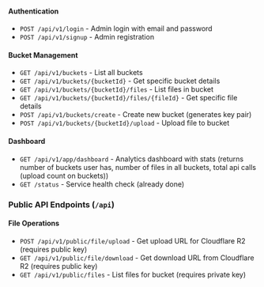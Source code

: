 #### Authentication

- `POST /api/v1/login` - Admin login with email and password
- `POST /api/v1/signup` - Admin registration

#### Bucket Management

- `GET /api/v1/buckets` - List all buckets
- `GET /api/v1/buckets/{bucketId}` - Get specific bucket details
- `GET /api/v1/buckets/{bucketId}/files` - List files in bucket
- `GET /api/v1/buckets/{bucketId}/files/{fileId}` - Get specific file details
- `POST /api/v1/buckets/create` - Create new bucket (generates key pair)
- `POST /api/v1/buckets/{bucketId}/upload` - Upload file to bucket

#### Dashboard

- `GET /api/v1/app/dashboard` - Analytics dashboard with stats (returns number of buckets user has, number of files in all buckets, total api calls (upload count on buckets))
- `GET /status` - Service health check (already done)

### Public API Endpoints (`/api`)

#### File Operations

- `POST /api/v1/public/file/upload` - Get upload URL for Cloudflare R2 (requires public key)
- `GET /api/v1/public/file/download` - Get download URL from Cloudflare R2 (requires public key)
- `GET /api/v1/public/files` - List files for bucket (requires private key)

